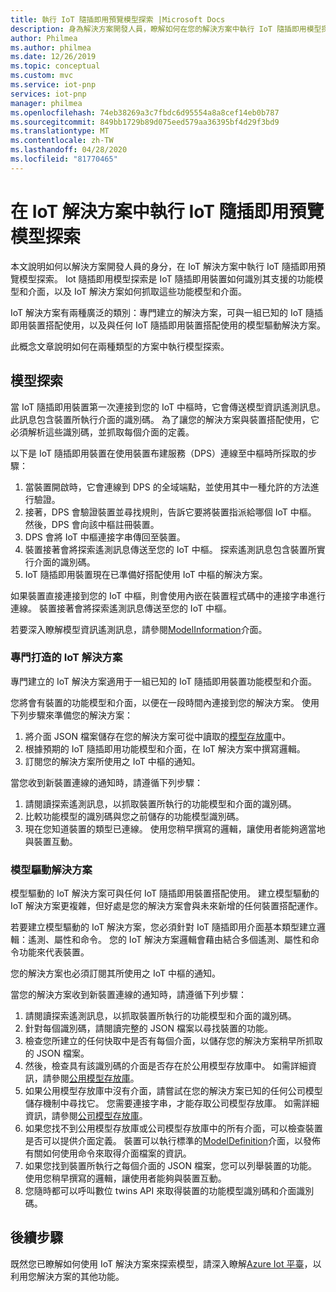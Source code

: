 ```yaml
---
title: 執行 IoT 隨插即用預覽模型探索 |Microsoft Docs
description: 身為解決方案開發人員，瞭解如何在您的解決方案中執行 IoT 隨插即用模型探索。
author: Philmea
ms.author: philmea
ms.date: 12/26/2019
ms.topic: conceptual
ms.custom: mvc
ms.service: iot-pnp
services: iot-pnp
manager: philmea
ms.openlocfilehash: 74eb38269a3c7fbdc6d95554a8a8cef14eb0b787
ms.sourcegitcommit: 849bb1729b89d075eed579aa36395bf4d29f3bd9
ms.translationtype: MT
ms.contentlocale: zh-TW
ms.lasthandoff: 04/28/2020
ms.locfileid: "81770465"
---
```

# <a name="implement-iot-plug-and-play-preview-model-discovery-in-an-iot-solution"></a>在 IoT 解決方案中執行 IoT 隨插即用預覽模型探索

本文說明如何以解決方案開發人員的身分，在 IoT 解決方案中執行 IoT 隨插即用預覽模型探索。  Iot 隨插即用模型探索是 IoT 隨插即用裝置如何識別其支援的功能模型和介面，以及 IoT 解決方案如何抓取這些功能模型和介面。

IoT 解決方案有兩種廣泛的類別：專門建立的解決方案，可與一組已知的 IoT 隨插即用裝置搭配使用，以及與任何 IoT 隨插即用裝置搭配使用的模型驅動解決方案。

此概念文章說明如何在兩種類型的方案中執行模型探索。

## <a name="model-discovery"></a>模型探索

當 IoT 隨插即用裝置第一次連接到您的 IoT 中樞時，它會傳送模型資訊遙測訊息。 此訊息包含裝置所執行介面的識別碼。 為了讓您的解決方案與裝置搭配使用，它必須解析這些識別碼，並抓取每個介面的定義。

以下是 IoT 隨插即用裝置在使用裝置布建服務（DPS）連線至中樞時所採取的步驟：

1. 當裝置開啟時，它會連線到 DPS 的全域端點，並使用其中一種允許的方法進行驗證。
1. 接著，DPS 會驗證裝置並尋找規則，告訴它要將裝置指派給哪個 IoT 中樞。 然後，DPS 會向該中樞註冊裝置。
1. DPS 會將 IoT 中樞連接字串傳回至裝置。
1. 裝置接著會將探索遙測訊息傳送至您的 IoT 中樞。 探索遙測訊息包含裝置所實行介面的識別碼。
1. IoT 隨插即用裝置現在已準備好搭配使用 IoT 中樞的解決方案。

如果裝置直接連接到您的 IoT 中樞，則會使用內嵌在裝置程式碼中的連接字串進行連線。 裝置接著會將探索遙測訊息傳送至您的 IoT 中樞。

若要深入瞭解模型資訊遙測訊息，請參閱[ModelInformation](concepts-common-interfaces.md)介面。

### <a name="purpose-built-iot-solutions"></a>專門打造的 IoT 解決方案

專門建立的 IoT 解決方案適用于一組已知的 IoT 隨插即用裝置功能模型和介面。

您將會有裝置的功能模型和介面，以便在一段時間內連接到您的解決方案。 使用下列步驟來準備您的解決方案：

1. 將介面 JSON 檔案儲存在您的解決方案可從中讀取的[模型存放庫](./howto-manage-models.md)中。
1. 根據預期的 IoT 隨插即用功能模型和介面，在 IoT 解決方案中撰寫邏輯。
1. 訂閱您的解決方案所使用之 IoT 中樞的通知。

當您收到新裝置連線的通知時，請遵循下列步驟：

1. 請閱讀探索遙測訊息，以抓取裝置所執行的功能模型和介面的識別碼。
1. 比較功能模型的識別碼與您之前儲存的功能模型識別碼。
1. 現在您知道裝置的類型已連線。 使用您稍早撰寫的邏輯，讓使用者能夠適當地與裝置互動。

### <a name="model-driven-solutions"></a>模型驅動解決方案

模型驅動的 IoT 解決方案可與任何 IoT 隨插即用裝置搭配使用。 建立模型驅動的 IoT 解決方案更複雜，但好處是您的解決方案會與未來新增的任何裝置搭配運作。

若要建立模型驅動的 IoT 解決方案，您必須針對 IoT 隨插即用介面基本類型建立邏輯：遙測、屬性和命令。 您的 IoT 解決方案邏輯會藉由結合多個遙測、屬性和命令功能來代表裝置。

您的解決方案也必須訂閱其所使用之 IoT 中樞的通知。

當您的解決方案收到新裝置連線的通知時，請遵循下列步驟：

1. 請閱讀探索遙測訊息，以抓取裝置所執行的功能模型和介面的識別碼。
1. 針對每個識別碼，請閱讀完整的 JSON 檔案以尋找裝置的功能。
1. 檢查您所建立的任何快取中是否有每個介面，以儲存您的解決方案稍早所抓取的 JSON 檔案。
1. 然後，檢查具有該識別碼的介面是否存在於公用模型存放庫中。 如需詳細資訊，請參閱[公用模型存放庫](howto-manage-models.md)。
1. 如果公用模型存放庫中沒有介面，請嘗試在您的解決方案已知的任何公司模型儲存機制中尋找它。 您需要連接字串，才能存取公司模型存放庫。 如需詳細資訊，請參閱[公司模型存放庫](howto-manage-models.md)。
1. 如果您找不到公用模型存放庫或公司模型存放庫中的所有介面，可以檢查裝置是否可以提供介面定義。 裝置可以執行標準的[ModelDefinition](concepts-common-interfaces.md)介面，以發佈有關如何使用命令來取得介面檔案的資訊。
1. 如果您找到裝置所執行之每個介面的 JSON 檔案，您可以列舉裝置的功能。 使用您稍早撰寫的邏輯，讓使用者能夠與裝置互動。
1. 您隨時都可以呼叫數位 twins API 來取得裝置的功能模型識別碼和介面識別碼。

## <a name="next-steps"></a>後續步驟

既然您已瞭解如何使用 IoT 解決方案來探索模型，請深入瞭解[Azure Iot 平臺](overview-iot-plug-and-play.md)，以利用您解決方案的其他功能。
